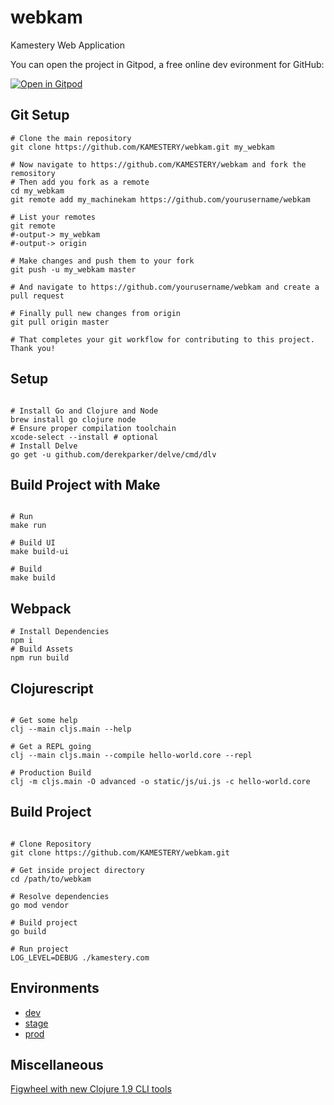 # webkam
Kamestery Web Application

You can open the project in Gitpod, a free online dev evironment for GitHub:

[![Open in Gitpod](https://gitpod.io/button/open-in-gitpod.svg)](https://gitpod.io/#https://github.com/KAMESTERY/webkam)

## Git Setup

```{bash}
# Clone the main repository
git clone https://github.com/KAMESTERY/webkam.git my_webkam

# Now navigate to https://github.com/KAMESTERY/webkam and fork the remository
# Then add you fork as a remote
cd my_webkam
git remote add my_machinekam https://github.com/yourusername/webkam

# List your remotes
git remote
#-output-> my_webkam
#-output-> origin

# Make changes and push them to your fork
git push -u my_webkam master

# And navigate to https://github.com/yourusername/webkam and create a pull request

# Finally pull new changes from origin
git pull origin master

# That completes your git workflow for contributing to this project. Thank you!

```

## Setup

```{bash}

# Install Go and Clojure and Node
brew install go clojure node
# Ensure proper compilation toolchain
xcode-select --install # optional
# Install Delve
go get -u github.com/derekparker/delve/cmd/dlv

```

## Build Project with Make

```{bash}

# Run
make run

# Build UI
make build-ui

# Build
make build

```

## Webpack

```{bash}
# Install Dependencies
npm i
# Build Assets
npm run build

```

## Clojurescript

```{bash}

# Get some help
clj --main cljs.main --help

# Get a REPL going
clj --main cljs.main --compile hello-world.core --repl

# Production Build
clj -m cljs.main -O advanced -o static/js/ui.js -c hello-world.core

```

## Build Project

```{bash}

# Clone Repository
git clone https://github.com/KAMESTERY/webkam.git

# Get inside project directory
cd /path/to/webkam

# Resolve dependencies
go mod vendor

# Build project
go build

# Run project
LOG_LEVEL=DEBUG ./kamestery.com

```

## Environments

* [dev](https://dev.kamestery.com)
* [stage](https://stage.kamestery.com)
* [prod](https://kamestery.com)


## Miscellaneous

[Figwheel with new Clojure 1.9 CLI tools](http://www.functionalbytes.nl/clojure/nodejs/figwheel/repl/clojurescript/cli/2017/12/20/tools-deps-figwheel.html)

